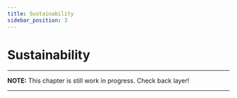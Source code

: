 ```yaml
---
title: Sustainability
sidebar_position: 3
---
```


# Sustainability

---
**NOTE:**
This chapter is still work in progress. Check back layer!

---